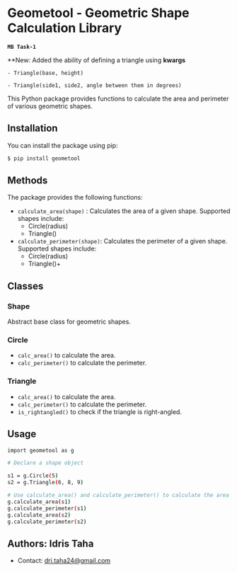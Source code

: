 # Geometool - Geometric Shape Calculation Library

**```MB Task-1```**

**New: Added the ability of defining a triangle using **kwargs** 

    - Triangle(base, height) 

    - Triangle(side1, side2, angle between them in degrees)


This Python package provides functions to calculate the area and perimeter of various geometric shapes.

## Installation

You can install the package using pip:

```bash
$ pip install geometool
```

## Methods

The package provides the following functions:

- `calculate_area(shape)` : Calculates the area of a given shape. Supported shapes include:
    - Circle(radius)
    - Triangle()
- `calculate_perimeter(shape)`: Calculates the perimeter of a given shape. Supported shapes include:
    - Circle(radius)
    - Triangle()+

## Classes

### Shape
Abstract base class for geometric shapes.

### Circle
- `calc_area()` to calculate the area.
- `calc_perimeter()` to calculate the perimeter.

### Triangle
- `calc_area()` to calculate the area.
- `calc_perimeter()` to calculate the perimeter.
- `is_rightangled()` to check if the triangle is right-angled.


## Usage

```bash
import geometool as g

# Declare a shape object 

s1 = g.Circle(5)
s2 = g.Triangle(6, 8, 9)

# Use calculate_area() and calculate_perimeter() to calculate the area and perimeter of the object
g.calculate_area(s1)
g.calculate_perimeter(s1)
g.calculate_area(s2)
g.calculate_perimeter(s2)
```


## Authors: Idris Taha
- Contact: dri.taha24@gmail.com